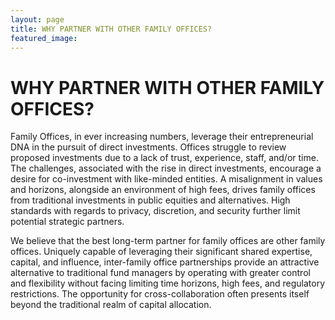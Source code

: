 ```yaml
---
layout: page
title: WHY PARTNER WITH OTHER FAMILY OFFICES?
featured_image: 
---
```


# WHY PARTNER WITH OTHER FAMILY OFFICES?

Family Offices, in ever increasing numbers, leverage their entrepreneurial DNA in the pursuit of direct investments. Offices struggle to review proposed investments due to a lack of trust, experience, staff, and/or time. The challenges, associated with the rise in direct investments, encourage a desire for co-investment with like-minded entities. A misalignment in values and horizons, alongside an environment of high fees, drives family offices from traditional investments in public equities and alternatives. High standards with regards to privacy, discretion, and security further limit potential strategic partners.

We believe that the best long-term partner for family offices are other family offices. Uniquely capable of leveraging their significant shared expertise, capital, and influence, inter-family office partnerships provide an attractive alternative to traditional fund managers by operating with greater control and flexibility without facing limiting time horizons, high fees, and regulatory restrictions. The opportunity for cross-collaboration often presents itself beyond the traditional realm of capital allocation.


